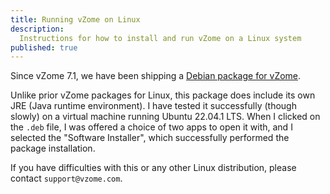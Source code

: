 ```yaml
---
title: Running vZome on Linux
description:
  Instructions for how to install and run vZome on a Linux system
published: true
---
```


Since vZome 7.1, we have been shipping a [Debian package for vZome](https://www.vzome.com/download/7.1/latest/linux/vZome-Linux-7.1.deb).

Unlike prior vZome packages for Linux, this package does include its own JRE (Java runtime environment).  I have tested it successfully (though slowly) on a virtual machine running Ubuntu 22.04.1 LTS.  When I clicked on the `.deb` file, I was offered a choice of two apps to open it with, and I selected the "Software Installer", which successfully performed the package installation.

If you have difficulties with this or any other Linux distribution, please contact `support@vzome.com`.

